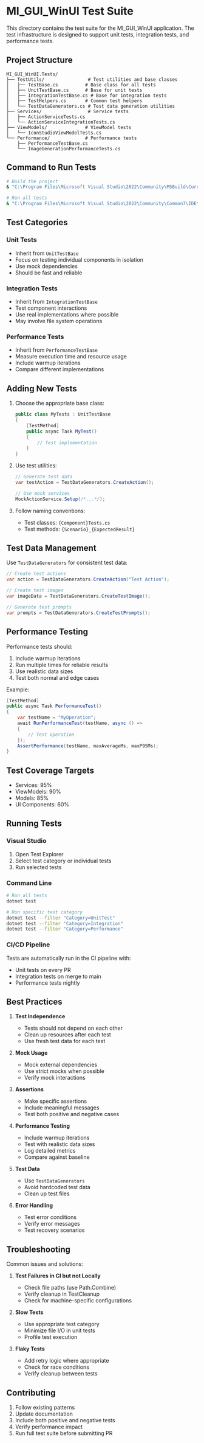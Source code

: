 # MI_GUI_WinUI Test Suite

This directory contains the test suite for the MI_GUI_WinUI application. The test infrastructure is designed to support unit tests, integration tests, and performance tests.

## Project Structure

```
MI_GUI_WinUI.Tests/
├── TestUtils/                # Test utilities and base classes
│   ├── TestBase.cs          # Base class for all tests
│   ├── UnitTestBase.cs      # Base for unit tests
│   ├── IntegrationTestBase.cs # Base for integration tests
│   ├── TestHelpers.cs       # Common test helpers
│   └── TestDataGenerators.cs # Test data generation utilities
├── Services/                 # Service tests
│   ├── ActionServiceTests.cs
│   └── ActionServiceIntegrationTests.cs
├── ViewModels/              # ViewModel tests
│   └── IconStudioViewModelTests.cs
└── Performance/             # Performance tests
    ├── PerformanceTestBase.cs
    └── ImageGenerationPerformanceTests.cs
```

## Command to Run Tests
```bash
# Build the project
& "C:\Program Files\Microsoft Visual Studio\2022\Community\MSBuild\Current\Bin\MSBuild.exe" MI_GUI_WinUI.Tests\MI_GUI_WinUI.Tests.csproj

# Run all tests
& "C:\Program Files\Microsoft Visual Studio\2022\Community\Common7\IDE\CommonExtensions\Microsoft\TestWindow\VsTest.Console.exe" "MI_GUI_WinUI.Tests\bin\x64\Release\net8.0-windows10.0.22621.0\MI_GUI_WinUI.Tests.dll"
   ```

## Test Categories

### Unit Tests
- Inherit from `UnitTestBase`
- Focus on testing individual components in isolation
- Use mock dependencies
- Should be fast and reliable

### Integration Tests
- Inherit from `IntegrationTestBase`
- Test component interactions
- Use real implementations where possible
- May involve file system operations

### Performance Tests
- Inherit from `PerformanceTestBase`
- Measure execution time and resource usage
- Include warmup iterations
- Compare different implementations

## Adding New Tests

1. Choose the appropriate base class:
   ```csharp
   public class MyTests : UnitTestBase
   {
       [TestMethod]
       public async Task MyTest()
       {
           // Test implementation
       }
   }
   ```

2. Use test utilities:
   ```csharp
   // Generate test data
   var testAction = TestDataGenerators.CreateAction();

   // Use mock services
   MockActionService.Setup(/*...*/);
   ```

3. Follow naming conventions:
   - Test classes: `{Component}Tests.cs`
   - Test methods: `{Scenario}_{ExpectedResult}`

## Test Data Management

Use `TestDataGenerators` for consistent test data:
```csharp
// Create test actions
var action = TestDataGenerators.CreateAction("Test Action");

// Create test images
var imageData = TestDataGenerators.CreateTestImage();

// Generate test prompts
var prompts = TestDataGenerators.CreateTestPrompts();
```

## Performance Testing

Performance tests should:
1. Include warmup iterations
2. Run multiple times for reliable results
3. Use realistic data sizes
4. Test both normal and edge cases

Example:
```csharp
[TestMethod]
public async Task PerformanceTest()
{
    var testName = "MyOperation";
    await RunPerformanceTest(testName, async () =>
    {
        // Test operation
    });
    AssertPerformance(testName, maxAverageMs, maxP95Ms);
}
```

## Test Coverage Targets

- Services: 95%
- ViewModels: 90%
- Models: 85%
- UI Components: 60%

## Running Tests

### Visual Studio
1. Open Test Explorer
2. Select test category or individual tests
3. Run selected tests

### Command Line
```bash
# Run all tests
dotnet test

# Run specific test category
dotnet test --filter "Category=UnitTest"
dotnet test --filter "Category=Integration"
dotnet test --filter "Category=Performance"
```

### CI/CD Pipeline
Tests are automatically run in the CI pipeline with:
- Unit tests on every PR
- Integration tests on merge to main
- Performance tests nightly

## Best Practices

1. **Test Independence**
   - Tests should not depend on each other
   - Clean up resources after each test
   - Use fresh test data for each test

2. **Mock Usage**
   - Mock external dependencies
   - Use strict mocks when possible
   - Verify mock interactions

3. **Assertions**
   - Make specific assertions
   - Include meaningful messages
   - Test both positive and negative cases

4. **Performance Testing**
   - Include warmup iterations
   - Test with realistic data sizes
   - Log detailed metrics
   - Compare against baseline

5. **Test Data**
   - Use `TestDataGenerators`
   - Avoid hardcoded test data
   - Clean up test files

6. **Error Handling**
   - Test error conditions
   - Verify error messages
   - Test recovery scenarios

## Troubleshooting

Common issues and solutions:

1. **Test Failures in CI but not Locally**
   - Check file paths (use Path.Combine)
   - Verify cleanup in TestCleanup
   - Check for machine-specific configurations

2. **Slow Tests**
   - Use appropriate test category
   - Minimize file I/O in unit tests
   - Profile test execution

3. **Flaky Tests**
   - Add retry logic where appropriate
   - Check for race conditions
   - Verify cleanup between tests

## Contributing

1. Follow existing patterns
2. Update documentation
3. Include both positive and negative tests
4. Verify performance impact
5. Run full test suite before submitting PR